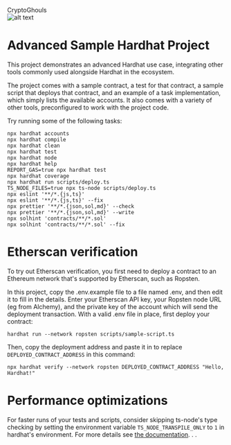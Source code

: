 CryptoGhouls <br/>
![alt text](https://miro.medium.com/max/1400/1*6PyBsw_sP7tP_ff_I-Ie6g.png)

# Advanced Sample Hardhat Project

This project demonstrates an advanced Hardhat use case, integrating other tools commonly used alongside Hardhat in the ecosystem.

The project comes with a sample contract, a test for that contract, a sample script that deploys that contract, and an example of a task implementation, which simply lists the available accounts. It also comes with a variety of other tools, preconfigured to work with the project code.

Try running some of the following tasks:

```shell
npx hardhat accounts
npx hardhat compile
npx hardhat clean
npx hardhat test
npx hardhat node
npx hardhat help
REPORT_GAS=true npx hardhat test
npx hardhat coverage
npx hardhat run scripts/deploy.ts
TS_NODE_FILES=true npx ts-node scripts/deploy.ts
npx eslint '**/*.{js,ts}'
npx eslint '**/*.{js,ts}' --fix
npx prettier '**/*.{json,sol,md}' --check
npx prettier '**/*.{json,sol,md}' --write
npx solhint 'contracts/**/*.sol'
npx solhint 'contracts/**/*.sol' --fix
```

# Etherscan verification

To try out Etherscan verification, you first need to deploy a contract to an Ethereum network that's supported by Etherscan, such as Ropsten.

In this project, copy the .env.example file to a file named .env, and then edit it to fill in the details. Enter your Etherscan API key, your Ropsten node URL (eg from Alchemy), and the private key of the account which will send the deployment transaction. With a valid .env file in place, first deploy your contract:

```shell
hardhat run --network ropsten scripts/sample-script.ts
```

Then, copy the deployment address and paste it in to replace `DEPLOYED_CONTRACT_ADDRESS` in this command:

```shell
npx hardhat verify --network ropsten DEPLOYED_CONTRACT_ADDRESS "Hello, Hardhat!"
```

# Performance optimizations

For faster runs of your tests and scripts, consider skipping ts-node's type checking by setting the environment variable `TS_NODE_TRANSPILE_ONLY` to `1` in hardhat's environment. For more details see [the documentation](https://hardhat.org/guides/typescript.html#performance-optimizations).
.
.




























































